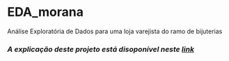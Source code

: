 # EDA_morana
Análise Exploratória de Dados para uma loja varejista do ramo de bijuterias

### ***A explicação deste projeto está disoponível neste [link](https://henriquelucasdf.github.io/post/projeto2/)***
